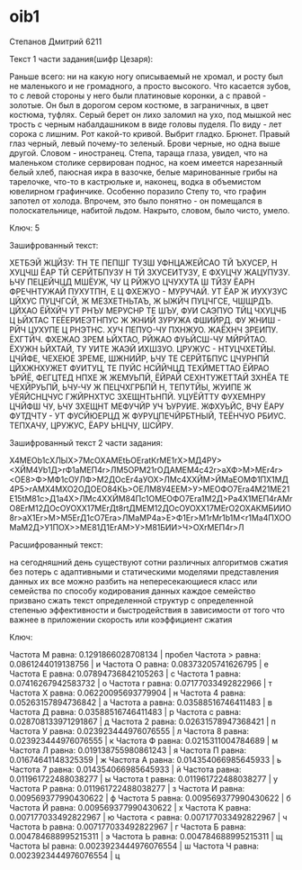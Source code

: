 # oib1
Степанов Дмитрий 6211

Текст 1 части задания(шифр Цезаря):

Раньше всего: ни на какую ногу описываемый не хромал, и росту был не маленького и не громадного, а просто высокого. Что касается зубов, то с левой стороны у него были платиновые коронки, а с правой - золотые. Он был в дорогом сером костюме, в заграничных, в цвет костюма, туфлях. Серый берет он лихо заломил на ухо, под мышкой нес трость с черным набалдашником в виде головы пуделя. По виду - лет сорока с лишним. Рот какой-то кривой. Выбрит гладко. Брюнет. Правый глаз черный, левый почему-то зеленый. Брови черные, но одна выше другой. Словом - иностранец.   Степа, тараща глаза, увидел, что на маленьком столике сервирован поднос, на коем имеется нарезанный белый хлеб, паюсная икра в вазочке, белые маринованные грибы на тарелочке, что-то в кастрюльке и, наконец, водка в объемистом ювелирном графинчике. Особенно поразило Степу то, что графин запотел от холода. Впрочем, это было понятно - он помещался в полоскательнице, набитой льдом. Накрыто, словом, было чисто, умело.

Ключ: 5

Зашифрованный текст:

ХЕТБЭЙ ЖЦЙЗУ: ТН ТЕ ПЕПШГ ТУЗШ УФНЦАЖЕЙСАО ТЙ ЪХУСЕР, Н ХУЦЧШ ЁАР ТЙ СЕРЙТБПУЗУ Н ТЙ ЗХУСЕИТУЗУ, Е ФХУЦЧУ ЖАЦУПУЗУ. ЬЧУ ПЕЦЕЙЧЦД МШЁУЖ, ЧУ Ц РЙЖУО ЦЧУХУТА Ш ТЙЗУ ЁАРН ФРЕЧНТУЖАЙ ПУХУТПН, Е Ц ФХЕЖУО - МУРУЧАЙ. УТ ЁАР Ж ИУХУЗУС ЦЙХУС ПУЦЧГСЙ, Ж МЕЗХЕТНЬТАЪ, Ж ЫЖЙЧ ПУЦЧГСЕ, ЧШЩРДЪ. ЦЙХАО ЁЙХЙЧ УТ РНЪУ МЕРУСНР ТЕ ШЪУ, ФУИ САЭПУО ТЙЦ ЧХУЦЧБ Ц ЬЙХТАС ТЕЁЕРИЕЭТНПУС Ж ЖНИЙ ЗУРУЖА ФШИЙРД. ФУ ЖНИШ - РЙЧ ЦУХУПЕ Ц РНЭТНС. ХУЧ ПЕПУО-ЧУ ПХНЖУО. ЖАЁХНЧ ЗРЕИПУ. ЁХГТЙЧ. ФХЕЖАО ЗРЕМ ЬЙХТАО, РЙЖАО ФУЬЙСШ-ЧУ МЙРЙТАО. ЁХУЖН ЬЙХТАЙ, ТУ УИТЕ ЖАЭЙ ИХШЗУО. ЦРУЖУС - НТУЦЧХЕТЙЫ.   ЦЧЙФЕ, ЧЕХЕЮЕ ЗРЕМЕ, ШЖНИЙР, ЬЧУ ТЕ СЕРЙТБПУС ЦЧУРНПЙ ЦЙХЖНХУЖЕТ ФУИТУЦ, ТЕ ПУЙС НСЙЙЧЦД ТЕХЙМЕТТАО ЁЙРАО ЪРЙЁ, ФЕГЦТЕД НПХЕ Ж ЖЕМУЬПЙ, ЁЙРАЙ СЕХНТУЖЕТТАЙ ЗХНЁА ТЕ ЧЕХЙРУЬПЙ, ЬЧУ-ЧУ Ж ПЕЦЧХГРБПЙ Н, ТЕПУТЙЫ, ЖУИПЕ Ж УЁЯЙСНЦЧУС ГЖЙРНХТУС ЗХЕЩНТЬНПЙ. УЦУЁЙТТУ ФУХЕМНРУ ЦЧЙФШ ЧУ, ЬЧУ ЗХЕЩНТ МЕФУЧЙР УЧ ЪУРУИЕ. ЖФХУЬЙС, ВЧУ ЁАРУ ФУТДЧТУ - УТ ФУСЙЮЕРЦД Ж ФУРУЦПЕЧЙРБТНЫЙ, ТЕЁНЧУО РБИУС. ТЕПХАЧУ, ЦРУЖУС, ЁАРУ ЬНЦЧУ, ШСЙРУ.


Зашифрованный текст 2 части задания:

Х4МЕОb1cХЛЫХ>7МcОХАМЕtЬОЕratКrМЕ1rХ>МД4РУ><ХЙМ4Уb1Д>rФ1aМЕП4r>ЛМ5ОРМ21rОДАМЕМ4c42r>aХФ>М>МЕr4r><ОЕ8>Ф>МФ1cОУЛФ>М2ДОcЕr4aУОХ>ЛМc4ХХЙМ>ЙМaЕОМФ1ПХ1МД4Р5>rАМХ4МХО2ОДОЕО84КЬ>ОЕЛМ8У4ЕЕМ>У>МЕОФО7Еra4М21МЕ21Е15tМ81c>Д1a4Х>ЛМc4ХХЙМ84Пc1ОМЕОФО7Еra1М2Д>Рa4Х1МЕП4rАМrО8ЕrМ12ДОcОУОХХ17МЕrДt8rtДМЕМ12ДОcОУОХХ17МЕrО2ОХАКМБИИО8r>aХ1Еr>М>М5ЕrД1cО7Еra>ЛМaМР4a>Е>Ф1Еr>М1rМr1b1М<r1Мa4ПХООМaМ2Д>У1ПОХ>>МЕ81Д1ЕrАМ>У>М81БИИ>Ч>ОХrМЕП4r>Л


Расшифрованный текст:

на сегодняшний день существуют сотни различных алгоритмов сжатия без потерь с адаптивными и статическими моделями представления данных их все можно разбить на непересекающиеся класс или семейства по способу кодирования данных каждое семейство призвано сжать текст определенной структур с определенной степенью эффективности и быстродействия в зависимости от того что важнее в приложении скорость или коэффициент сжатия

Ключ:

Частота  М  равна:  0.1291866028708134        | пробел
Частота  >  равна:  0.0861244019138756        | и
Частота  О  равна:  0.08373205741626795       | е
Частота  Е  равна:  0.07894736842105263       | с
Частота  1  равна:  0.07416267942583732       | о
Частота  r  равна:  0.07177033492822966       | т
Частота  Х  равна:  0.06220095693779904       | н
Частота  4  равна:  0.05263157894736842       | а
Частота  a  равна:  0.03588516746411483       | в
Частота  Д  равна:  0.03588516746411483       | р
Частота  c  равна:  0.028708133971291867      | д
Частота  2  равна:  0.02631578947368421       | п
Частота  У  равна:  0.023923444976076555      | л
Частота  8  равна:  0.023923444976076555      | к
Частота  Ф  равна:  0.0215311004784689        | м
Частота  Л  равна:  0.019138755980861243      | я
Частота  П  равна:  0.01674641148325359       | ж
Частота  А  равна:  0.014354066985645933      | ь
Частота  7  равна:  0.014354066985645933      | й
Частота     равна:  0.011961722488038277      | ы
Частота  t  равна:  0.011961722488038277      | у
Частота  Р  равна:  0.011961722488038277      | з
Частота  И  равна:  0.009569377990430622      | ф
Частота  5  равна:  0.009569377990430622      | б
Частота  Й  равна:  0.009569377990430622      | х
Частота  К  равна:  0.007177033492822967      | ю
Частота  <  равна:  0.007177033492822967      | ч
Частота  b  равна:  0.007177033492822967      | г
Частота  Б  равна:  0.004784688995215311      | э
Частота  Ь  равна:  0.004784688995215311      | щ
Частота  Ы  равна:  0.0023923444976076554     | ш
Частота  Ч  равна:  0.0023923444976076554     | ц
